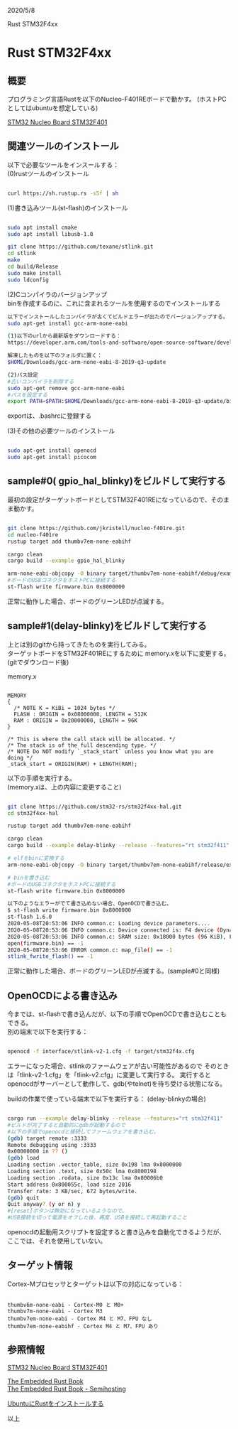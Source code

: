 
2020/5/8

Rust STM32F4xx
# Rust STM32F4xx

## 概要
プログラミング言語Rustを以下のNucleo-F401REボードで動かす。
(ホストPCとしてはubuntuを想定している)
  
[STM32 Nucleo Board STM32F401](http://akizukidenshi.com/catalog/g/gM-07723/)   

## 関連ツールのインストール
以下で必要なツールをインスールする：  
(0)rustツールのインストール
```bash

curl https://sh.rustup.rs -sSf | sh
```
(1)書き込みツール(st-flash)のインストール
```bash

sudo apt install cmake
sudo apt install libusb-1.0

git clone https://github.com/texane/stlink.git
cd stlink
make
cd build/Release
sudo make install
sudo ldconfig

```
(2)Cコンパイラのバージョンアップ   
binを作成するのに、これに含まれるツールを使用するのでインストールする
```bash
以下でインストールしたコンパイラが古くてビルドエラーが出たのでバージョンアップする。
sudo apt-get install gcc-arm-none-eabi

(1)以下のurlから最新版をダウンロードする：
https://developer.arm.com/tools-and-software/open-source-software/developer-tools/gnu-toolchain/gnu-rm/downloads

解凍したものを以下のフォルダに置く：
$HOME/Downloads/gcc-arm-none-eabi-8-2019-q3-update

(2)パス設定
#古いコンパイラを削除する
sudo apt-get remove gcc-arm-none-eabi
#パスを設定する
export PATH=$PATH:$HOME/Downloads/gcc-arm-none-eabi-8-2019-q3-update/bin

```
exportは、.bashrcに登録する

(3)その他の必要ツールのインストール
```bash

sudo apt-get install openocd
sudo apt-get install picocom

```

## sample#0( gpio_hal_blinky)をビルドして実行する
最初の設定がターゲットボードとしてSTM32F401REになっているので、そのまま動かす。

```bash

git clone https://github.com/jkristell/nucleo-f401re.git
cd nucleo-f401re
rustup target add thumbv7em-none-eabihf

cargo clean
cargo build --example gpio_hal_blinky

arm-none-eabi-objcopy -O binary target/thumbv7em-none-eabihf/debug/examples/gpio_hal_blinky firmware.bin
#ボードのUSBコネクタをホストPCに接続する
st-flash write firmware.bin 0x8000000

```
正常に動作した場合、ボードのグリーンLEDが点滅する。

## sample#1(delay-blinky)をビルドして実行する
上とは別のgitから持ってきたものを実行してみる。  
ターゲットボードをSTM32F401REにするために
memory.xを以下に変更する。   
(gitでダウンロード後)

memory.x
```

MEMORY
{
  /* NOTE K = KiBi = 1024 bytes */
  FLASH : ORIGIN = 0x08000000, LENGTH = 512K
  RAM : ORIGIN = 0x20000000, LENGTH = 96K
}

/* This is where the call stack will be allocated. */
/* The stack is of the full descending type. */
/* NOTE Do NOT modify `_stack_start` unless you know what you are doing */
_stack_start = ORIGIN(RAM) + LENGTH(RAM);

```

以下の手順を実行する。  
(memory.xは、上の内容に変更すること)
```bash

git clone https://github.com/stm32-rs/stm32f4xx-hal.git
cd stm32f4xx-hal

rustup target add thumbv7em-none-eabihf

cargo clean
cargo build --example delay-blinky --release --features="rt stm32f411"

# elfをbinに変換する
arm-none-eabi-objcopy -O binary target/thumbv7em-none-eabihf/release/examples/delay-blinky firmare.bin

# binを書き込む
#ボードのUSBコネクタをホストPCに接続する
st-flash write firmware.bin 0x8000000

以下のようなエラーがでて書き込めない場合、OpenOCDで書き込む。
$ st-flash write firmware.bin 0x8000000
st-flash 1.6.0
2020-05-08T20:53:06 INFO common.c: Loading device parameters....
2020-05-08T20:53:06 INFO common.c: Device connected is: F4 device (Dynamic Efficency), id 0x10006433
2020-05-08T20:53:06 INFO common.c: SRAM size: 0x18000 bytes (96 KiB), Flash: 0x80000 bytes (512 KiB) in pages of 16384 bytes
open(firmware.bin) == -1
2020-05-08T20:53:06 ERROR common.c: map_file() == -1
stlink_fwrite_flash() == -1

```
正常に動作した場合、ボードのグリーンLEDが点滅する。(sample#0と同様)

## OpenOCDによる書き込み
今までは、st-flashで書き込んだが、以下の手順でOpenOCDで書き込むこともできる。   
別の端末で以下を実行する：
```bash

openocd -f interface/stlink-v2-1.cfg -f target/stm32f4x.cfg
```
エラーになった場合、stlinkのファームウェアが古い可能性があるので
そのときは「tlink-v2-1.cfg」を「tlink-v2.cfg」に変更して実行する。
実行するとopenocdがサーバーとして動作して、gdb(やtelnet)を待ち受ける状態になる。

buildの作業で使っている端末で以下を実行する：
(delay-blinkyの場合)
```bash

cargo run --example delay-blinky --release --features="rt stm32f411"
#ビルドが完了すると自動的にgdbが起動するので
#以下の手順でopenocdと接続してファームウェアを書き込む。
(gdb) target remote :3333
Remote debugging using :3333
0x00000000 in ?? ()
(gdb) load
Loading section .vector_table, size 0x198 lma 0x8000000
Loading section .text, size 0x50c lma 0x8000198
Loading section .rodata, size 0x13c lma 0x80006b0
Start address 0x800055c, load size 2016
Transfer rate: 3 KB/sec, 672 bytes/write.
(gdb) quit
Quit anyway? (y or n) y
#[reset]ボタンは無効になっているようなので、
#USB接続を切って電源をオフした後、再度、USBを接続して再起動すること

```
openocdの起動用スクリプトを設定すると書き込みを自動化できるようだが、ここでは、それを使用していない。


## ターゲット情報

Cortex-Mプロセッサとターゲットは以下の対応になっている：
```

thumbv6m-none-eabi - Cortex-M0 と M0+
thumbv7m-none-eabi - Cortex M3
thumbv7em-none-eabi - Cortex M4 と M7、FPU なし
thumbv7em-none-eabihf - Cortex M4 と M7、FPU あり

```

## 参照情報

[STM32 Nucleo Board STM32F401](http://akizukidenshi.com/catalog/g/gM-07723/)   

[The Embedded Rust Book](https://rust-embedded.github.io/book/intro/index.html)  
[The Embedded Rust Book - Semihosting](https://rust-embedded.github.io/book/start/semihosting.html)  

[UbuntuにRustをインストールする](https://qiita.com/yoshiyasu1111/items/0c3d08658560d4b91431)   

以上
